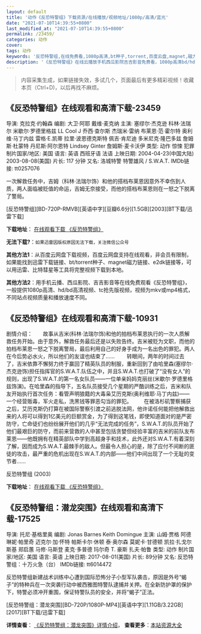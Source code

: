 ```yaml
---
layout: default
title: '动作《反恐特警组》下载资源/在线播放/视频地址/1080p/高清/蓝光'
date: "2021-07-10T14:39:55+0800"
last_modified_at: "2021-07-10T14:39:55+0800"
permalink: /23459/
categories: 动作
cover:
tags: 动作
keywords: '反恐特警组,在线免费看,1080p高清,bt种子,torrent,百度云盘,magnet,磁力链,迅雷下载资源'
description: '《反恐特警组》在线云播放手机西瓜影院吉吉影音免费看，1080p高清bd/hd未删减完整版和tc抢先枪版，mkv/mp4格式，附带bt/torrent种子、magnet/磁力链、百度云盘、网盘资源迅雷下载链接'
---
```


>内容采集生成，如果链接失效，多试几个，页面最后有更多精彩视频！收藏本页（Ctrl+D)，以后再找不麻烦。


## 《反恐特警组》在线观看和高清下载-23459

导演: 克拉克·约翰森 编剧: 大卫·阿耶 戴维·麦克纳 主演: 塞缪尔·杰克逊 科林·法瑞尔 米歇尔·罗德里格兹 LL Cool J 乔西·查尔斯 杰瑞米·雷纳 布莱恩·范·霍尔特 奥利维·马丁内兹 雷格·E.凯蒂 拉里·波恩德克斯特 佩吉·肯尼迪 多米尼克·隆巴多兹 詹姆斯·杜蒙特 丹尼斯·阿尔恩特 Lindsey Ginter 詹姆斯·麦卡沃伊 类型: 动作 惊悚 犯罪 制片国家/地区: 美国 语言: 英语 西班牙语 法语 上映日期: 2004-04-23(中国大陆) 2003-08-08(美国) 片长: 117 分钟 又名: 洛城特警 特警雄风 / S.W.A.T. IMDb链接: tt0257076

一次解救任务中，吉姆（科林·法瑞尔饰）和他的搭档布莱恩因意外不幸伤到人质，两人面临被贬值的命运，吉姆无奈接受，而他的搭档布莱恩则在一怒之下脱离了警局。


[反恐特警组][BD-720P-RMVB][英语中字][豆瓣6.6分][1.5GB][2003][BT下载/迅雷下载]

**下载地址**： [在线观看下载 《反恐特警组》](https://www.btdx8.com/torrent/swat_2003.html) 


**无法下载?**：`如果迅雷因版权原因无法下载，关注微信公众号 `

**其他方法1**：从百度云网盘下载视频，百度云网盘支持在线观看，非会员有限制，如果能找到迅雷下载链接、bt/torrent种子、magnet磁力链接、e2dk链接等，可以用迅雷、比特彗星等工具将完整视频下载到本地。

**其他方法2**：用手机云播、西瓜影院、吉吉影音等在线免费观看《反恐特警组》，一般提供1080p高清、hd/bd高清视频、tc抢先版视频，视频为mkv或mp4格式，不同站点视频质量和播放速度不同。


## 《反恐特警组》在线观看和高清下载-10931

剧情介绍：　　故事从吉米(科林·法瑞尔饰)和他的拍档布莱恩执行的一次人质解救任务开始。由于意外，解救任务最后还是以失败告终。吉米被贬为文职，而他的拍档布莱恩一怒之下脱离警局，最后利用自己的好身手成为一名出色的罪犯。两人在今后势必水火，所以他们的友谊也结束了…… 　　转眼间，两年的时间过去了，吉米依靠不懈努力终于赢回了精英队员的制服，重新回到了由哈里森(塞缪尔·杰克逊饰)担任指挥官的S.W.A.T.队伍之中，并且S.W.A.T.也打破了“没有女人”的规则，出现了S.W.A.T.的第一名女队员——一位单亲妈妈克丽丝(米歇尔·罗德里格兹饰演)。在哈里森的指导下，五名队员接受几个星期的严酷训练之后，吉米和队友开始执行首次任务：看管声明狼籍的大毒枭艾历克斯(奥利维耶·马丁内兹)——一个经营贩毒，军火走私，洗黑钱等罪恶勾当的罪犯。 　　在被洛杉矶警察捕获之后，艾历克斯仍打算在被国际警察引渡之前逃脱法网，他许诺任何能把他解救出来的人将可以得到1亿美元的巨额赏金，为了得到这笔钱，即使知道面对的是严密防守，亡命徒们也纷纷展开他们的几乎“无法完成的任务”，S.W.A.T.的队员开始了他们最艰巨的防守，而前来营救的人中甚至包括贪婪但经验丰富的吉米的前队友布莱恩——他既拥有在精英部队中学到高超身手和技术，此外还对S.W.A.T.有着深刻了解，因而成为S.W.A.T.最棘手的敌人。但最令人担心的是，除了应付不间断的匪徒的攻击，最严重的危机出现在S.W.A.T.的内部——他们中间出现了一个无耻的变节者……


反恐特警组 (2003)

**下载地址**： [在线观看下载 《反恐特警组》](https://www.btbtdy.me/btdy/dy8078.html) 


## 《反恐特警组：潜龙突围》在线观看和高清下载-17525

导演: 托尼·基格里奥 编剧: Jonas Barnes Keith Domingue 主演: 山姆·贾格 阿德琳妮·帕里奇 迈克尔·加·怀特 帕斯卡尔·休顿 泰·奥尔森 莫妮卡·甘德顿 凯拉·扎戈尔斯基 郑启蕙 马修·马斯登 麦克·多普德 玛尔奇 T. 豪斯 扎夫·帕鲁 类型: 动作 制片国家/地区: 美国 语言: 英语 上映日期: 2017-08-01(美国) 片长: 89分钟 又名: 反恐特警组：十万火急（台） IMDb链接: tt6014472

反恐特警组新建战术训练中心遭到国际恐怖分子小型军队袭击，原因是外号“蝎子”的特种兵在一次突袭行动中被西雅图特警队逮捕并关押。在全新防护罩的保护下，特警必须冲开重围，保证特警队员的安全，并将“蝎子”正法。


[反恐特警组：潜龙突围][BD-720P/1080P-MP4][英语中字][1.11GB/3.22GB][2017][BT下载/迅雷下载]

**详情查看**： [《反恐特警组：潜龙突围》详情介绍](/movie/17525/)， **查看更多**：[本站资源大全](/movie/t/all/)

